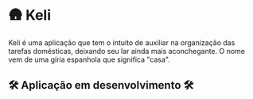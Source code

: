 # 🛖 Keli
Keli é uma aplicação que tem o intuito de auxiliar na organização das tarefas domésticas, deixando seu lar ainda mais aconchegante. O nome vem de uma gíria espanhola que significa "casa".

## 🛠️ Aplicação em desenvolvimento 🛠️
